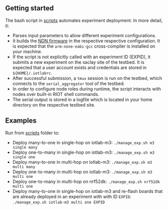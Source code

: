 ## Getting started

The bash script in [scripts](scripts/manage_exp.sh) automates experiment deployment. In more detail, it:

- Parses input parameters to allow different experiment configurations.
- It builds the [NDN firmware](../fw) in the respective respective configuration. It is expected that the `arm-none-eabi-gcc` cross-compiler is installed on your machine.
- If the script is not explicitly called with an experiment ID (EXPID), it submits a new experiment on the saclay site of the testbed. It is expected that a user account exists and credentials are stored in `${HOME}/.iotlabrc`.
- After successful submission, a `tmux` session is run on the testbed, which connects to the `serial_aggregator` tool of the testbed.
- In order to configure node roles during runtime, the script interacts with nodes over built-in RIOT shell commands.
- The serial output is stored in a logfile which is located in your home directory on the respective testbed site.

## Examples
Run from [scripts](scripts) folder to:

- Deploy many-to-one in single-hop on iotlab-m3:
`./manage_exp.sh m3 single many`
- Deploy one-to-many in single-hop on iotlab-m3:
`./manage_exp.sh m3 single one`
- Deploy many-to-one in multi-hop on iotlab-m3:
`./manage_exp.sh m3 multi many`
- Deploy one-to-many in multi-hop on iotlab-m3:
`./manage_exp.sh m3 multi one`
- Deploy one-to-many in multi-hop on nrf52dk:
`./manage_exp.sh nrf52dk multi one`
- Deploy many-to-one in single-hop on iotlab-m3 and re-flash boards that are already deployed in an experiment with with ID `EXPID`:
`./manage_exp.sh iotlab-m3 multi one EXPID`